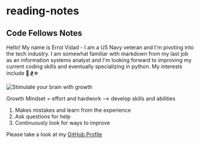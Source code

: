 # reading-notes

## **Code Fellows Notes**

Hello! My name is Errol Vidad - I am a US Navy veteran and I'm pivoting into the tech industry. I am somewhat familiar with markdown from my last job as an information systems analyst and I'm looking forward to improving my current coding skills and eventually specializing in python. My interests include &#x1F3C8;&#x1F3C2;&#x2744;

![Stimulate your brain with growth](https://images.rawpixel.com/image_png_1300/czNmcy1wcml2YXRlL3Jhd3BpeGVsX2ltYWdlcy93ZWJzaXRlX2NvbnRlbnQvbHIvam9iNjg2LTEwMS1wLnBuZw.png)

Growth Mindset = effort and hardwork --> develop skills and abilities
1. Makes mistakes and learn from the experience
2. Ask questions for help
3. Continuously look for ways to improve

Please take a look at my [GitHub Profile](https://github.com/evidad)


